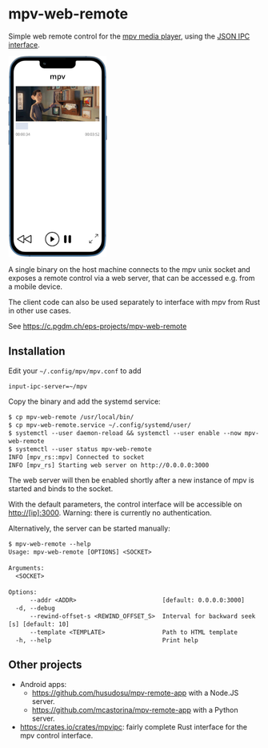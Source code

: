 # mpv-web-remote

Simple web remote control for the [mpv media player](https://mpv.io/), using the [JSON IPC interface](https://mpv.io/manual/stable/#json-ipc).

![Screenshot](screenshot.png)

A single binary on the host machine connects to the mpv unix socket and exposes a remote control via a web server, that can be accessed e.g. from a mobile device.

The client code can also be used separately to interface with mpv from Rust in other use cases.

See https://c.pgdm.ch/eps-projects/mpv-web-remote

## Installation

Edit your `~/.config/mpv/mpv.conf` to add

```
input-ipc-server=~/mpv
```

Copy the binary and add the systemd service:

```console
$ cp mpv-web-remote /usr/local/bin/
$ cp mpv-web-remote.service ~/.config/systemd/user/
$ systemctl --user daemon-reload && systemctl --user enable --now mpv-web-remote
$ systemctl --user status mpv-web-remote
INFO [mpv_rs::mpv] Connected to socket
INFO [mpv_rs] Starting web server on http://0.0.0.0:3000
```

The web server will then be enabled shortly after a new instance of mpv is started and binds to the socket.

With the default parameters, the control interface will be accessible on <http://[ip]:3000>. Warning: there is currently no authentication.

Alternatively, the server can be started manually:

```console
$ mpv-web-remote --help
Usage: mpv-web-remote [OPTIONS] <SOCKET>

Arguments:
  <SOCKET>

Options:
      --addr <ADDR>                        [default: 0.0.0.0:3000]
  -d, --debug
      --rewind-offset-s <REWIND_OFFSET_S>  Interval for backward seek [s] [default: 10]
      --template <TEMPLATE>                Path to HTML template
  -h, --help                               Print help
```

## Other projects

- Android apps:
  - <https://github.com/husudosu/mpv-remote-app> with a Node.JS server.
  - <https://github.com/mcastorina/mpv-remote-app> with a Python server.
- https://crates.io/crates/mpvipc: fairly complete Rust interface for the mpv control interface.
